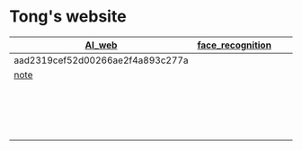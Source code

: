 # Tong's website

| [AI_web](ai_web)                 | [face_recognition](ai_web/face_recognition.html) |      |      |      |
| -------------------------------- | ------------------------------------------------ | ---- | ---- | ---- |
| aad2319cef52d00266ae2f4a893c277a |                                                  |      |      |      |
| [note](note/README.md)           |                                                  |      |      |      |
|                                  |                                                  |      |      |      |
|                                  |                                                  |      |      |      |
|                                  |                                                  |      |      |      |
|                                  |                                                  |      |      |      |
|                                  |                                                  |      |      |      |
|                                  |                                                  |      |      |      |
|                                  |                                                  |      |      |      |
|                                  |                                                  |      |      |      |
|                                  |                                                  |      |      |      |
|                                  |                                                  |      |      |      |
|                                  |                                                  |      |      |      |
|                                  |                                                  |      |      |      |
|                                  |                                                  |      |      |      |
|                                  |                                                  |      |      |      |
|                                  |                                                  |      |      |      |
|                                  |                                                  |      |      |      |
|                                  |                                                  |      |      |      |

